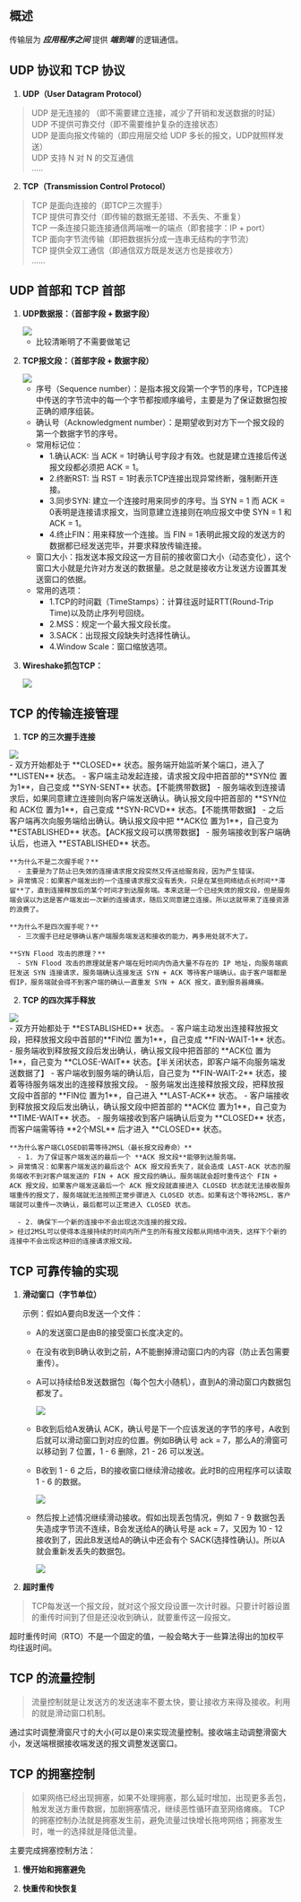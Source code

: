 ## 概述
传输层为 ***应用程序之间*** 提供 ***端到端*** 的逻辑通信。

## UDP 协议和 TCP 协议
1. **UDP（User Datagram Protocol）**
> UDP 是无连接的 （即不需要建立连接，减少了开销和发送数据的时延）   
> UDP 不提供可靠交付（即不需要维护复杂的连接状态）  
> UDP 是面向报文传输的（即应用层交给 UDP 多长的报文，UDP就照样发送）  
> UDP 支持 N 对 N 的交互通信  
> .....

2. **TCP（Transmission Control Protocol）**
> TCP 是面向连接的（即TCP三次握手）  
> TCP 提供可靠交付（即传输的数据无差错、不丢失、不重复）  
> TCP 一条连接只能连接通信两端唯一的端点（即套接字：IP + port）  
> TCP 面向字节流传输（即把数据拆分成一连串无结构的字节流）   
> TCP 提供全双工通信（即通信双方既是发送方也是接收方）     
> ......

## UDP 首部和 TCP 首部
1. **UDP数据报：（首部字段 + 数据字段）**

    <img src="/notes/network/transportLayer/udp.png" style="display:block;margin:0 auto"/>

    - 比较清晰明了不需要做笔记
2. **TCP报文段：（首部字段 + 数据字段）**

    <img src="/notes/network/transportLayer/tcp.png" style="display:block;margin:0 auto"/>

    - 序号（Sequence number）：是指本报文段第一个字节的序号，TCP连接中传送的字节流中的每一个字节都按顺序编号，主要是为了保证数据包按正确的顺序组装。  
    - 确认号（Acknowledgment number）：是期望收到对方下一个报文段的第一个数据字节的序号。  
    - 常用标记位：
      - 1.确认ACK: 当 ACK = 1时确认号字段才有效。也就是建立连接后传送报文段都必须把 ACK = 1。
      - 2.终断RST: 当 RST = 1时表示TCP连接出现异常终断，强制断开连接。
      - 3.同步SYN: 建立一个连接时用来同步的序号。当 SYN = 1 而 ACK = 0表明是连接请求报文，当同意建立连接则在响应报文中使 SYN = 1 和 ACK = 1。
      - 4.终止FIN：用来释放一个连接。当 FIN = 1表明此报文段的发送方的数据都已经发送完毕，并要求释放传输连接。
    - 窗口大小：指发送本报文段这一方目前的接收窗口大小（动态变化），这个窗口大小就是允许对方发送的数据量。总之就是接收方让发送方设置其发送窗口的依据。
    - 常用的选项：
      - 1.TCP的时间戳（TimeStamps）：计算往返时延RTT(Round-Trip Time)以及防止序列号回绕。
      - 2.MSS：规定一个最大报文段长度。
      - 3.SACK：出现报文段缺失时选择性确认。
      - 4.Window Scale：窗口缩放选项。
    
3. **Wireshake抓包TCP：**

    <img src="/notes/network/transportLayer/wireshark-tcp.png" style="display:block;margin:0 auto"/>

## TCP 的传输连接管理
1. **TCP 的三次握手连接**
  <img src="/notes/network/transportLayer/handshake.jpg" style="display:block;margin:0 auto"/>
    - 双方开始都处于 **CLOSED** 状态。服务端开始监听某个端口，进入了 **LISTEN** 状态。
    - 客户端主动发起连接，请求报文段中把首部的**SYN位 置为1**，自己变成 **SYN-SENT** 状态。【不能携带数据】
    - 服务端收到连接请求后，如果同意建立连接则向客户端发送确认。确认报文段中把首部的 **SYN位 和 ACK位 置为1**，自己变成 **SYN-RCVD** 状态。【不能携带数据】
    - 之后客户端再次向服务端给出确认。确认报文段中把 **ACK位 置为1**，自己变为 **ESTABLISHED** 状态。【ACK报文段可以携带数据】
    - 服务端接收到客户端确认后，也进入 **ESTABLISHED** 状态。

    **为什么不是二次握手呢？**  
      - 主要是为了防止已失效的连接请求报文段突然又传送给服务段，因为产生错误。
    > 异常情况：如果客户端发出的一个连接请求报文没有丢失，只是在某些网络结点长时间**滞留**了，直到连接释放后的某个时间才到达服务端。本来这是一个已经失效的报文段，但是服务端会误以为这是客户端发出一次新的连接请求，随后又同意建立连接。所以这就带来了连接资源的浪费了。

    **为什么不是四次握手呢？**
      - 三次握手已经足够确认客户端服务端发送和接收的能力，再多用处就不大了。

    **SYN Flood 攻击的原理？**
      - SYN Flood 攻击的原理就是客户端在短时间内伪造大量不存在的 IP 地址，向服务端疯狂发送 SYN 连接请求，服务端确认连接发送 SYN + ACK 等待客户端确认。由于客户端都是假IP，服务端就会得不到客户端的确认一直重发 SYN + ACK 报文，直到服务器瘫痪。 

2. **TCP 的四次挥手释放**
  <img src="/notes/network/transportLayer/release.jpg" style="display:block;margin:0 auto"/>
    - 双方开始都处于 **ESTABLISHED** 状态。
    - 客户端主动发出连接释放报文段，把释放报文段中首部的**FIN位 置为1**，自己变成 **FIN-WAIT-1** 状态。
    - 服务端收到释放报文段后发出确认，确认报文段中把首部的 **ACK位 置为1**，自己变为 **CLOSE-WAIT** 状态。【半关闭状态，即客户端不向服务端发送数据了】
    - 客户端收到服务端的确认后，自己变为 **FIN-WAIT-2** 状态，接着等待服务端发出的连接释放报文段。
    - 服务端发出连接释放报文段，把释放报文段中首部的 **FIN位 置为1**，自己进入 **LAST-ACK** 状态。
    - 客户端接收到释放报文段后发出确认，确认报文段中把首部的 **ACK位 置为1**，自己变为 **TIME-WAIT** 状态。
    - 服务端接收到客户端确认后变为 **CLOSED** 状态，而客户端需等待 **2个MSL** 后才进入 **CLOSED** 状态。

    **为什么客户端CLOSED前需等待2MSL（最长报文段寿命）**  
      - 1. 为了保证客户端发送的最后一个 **ACK 报文段**能够到达服务端。
    > 异常情况：如果客户端发送的最后这个 ACK 报文段丢失了，就会造成 LAST-ACK 状态的服务端收不到对客户端发送的 FIN + ACK 报文段的确认。服务端就会超时重传这个 FIN + ACK 报文段，如果客户端发送最后一个 ACK 报文段就直接进入 CLOSED 状态就无法接收服务端重传的报文了，服务端就无法按照正常步骤进入 CLOSED 状态。如果有这个等待2MSL，客户端就可以重传一次确认，最后都可以正常进入 CLOSED 状态。

      - 2. 确保下一个新的连接中不会出现这次连接的报文段。
    > 经过2MSL可以使得本连接持续的时间内所产生的所有报文段都从网络中消失，这样下个新的连接中不会出现这种旧的连接请求报文段。

## TCP 可靠传输的实现
1. **滑动窗口（字节单位）** 

    示例：假如A要向B发送一个文件：  
    - A的发送窗口是由B的接受窗口长度决定的。  
    - 在没有收到B确认收到之前，A不能删掉滑动窗口内的内容（防止丢包需要重传）。  
    - A可以持续给B发送数据包（每个包大小随机），直到A的滑动窗口内数据包都发了。

      <img src="/notes/network/transportLayer/slider1.png" style="display:block;margin:0 auto"/>

    - B收到后给A发确认 ACK，确认号是下一个应该发送的字节的序号，A收到后就可以滑动窗口到对应的位置。例如B确认号 ack = 7，那么A的滑窗可以移动到 7 位置，1 - 6 删除，21 - 26 可以发送。  
    - B收到 1 - 6 之后，B的接收窗口继续滑动接收。此时B的应用程序可以读取 1 - 6 的数据。

      <img src="/notes/network/transportLayer/slider2.png" style="display:block;margin:0 auto"/>

    - 然后按上述情况继续滑动接收。假如出现丢包情况，例如 7 - 9 数据包丢失造成字节流不连续，B会发送给A的确认号是 ack = 7，又因为 10 - 12 接收到了，因此B发送给A的确认中还会有个 SACK(选择性确认)。所以A就会重新发丢失的数据包。

      <img src="/notes/network/transportLayer/slider3.png" style="display:block;margin:0 auto"/>

2. **超时重传**
> TCP每发送一个报文段，就对这个报文段设置一次计时器。只要计时器设置的重传时间到了但是还没收到确认，就要重传这一段报文。
    
  超时重传时间（RTO）不是一个固定的值，一般会略大于一些算法得出的加权平均往返时间。

## TCP 的流量控制
  > 流量控制就是让发送方的发送速率不要太快，要让接收方来得及接收。利用的就是滑动窗口机制。
  
  通过实时调整滑窗尺寸的大小(可以是0)来实现流量控制。接收端主动调整滑窗大小，发送端根据接收端发送的报文调整发送窗口。 
  
## TCP 的拥塞控制
  > 如果网络已经出现拥塞，如果不处理拥塞，那么延时增加，出现更多丢包，触发发送方重传数据，加剧拥塞情况，继续恶性循环直至网络瘫痪。
  > TCP 的拥塞控制办法就是拥塞发生前，避免流量过快增长拖垮网络；拥塞发生时，唯一的选择就是降低流量。

主要完成拥塞控制方法：

1. **慢开始和拥塞避免**

2. **快重传和快恢复**
